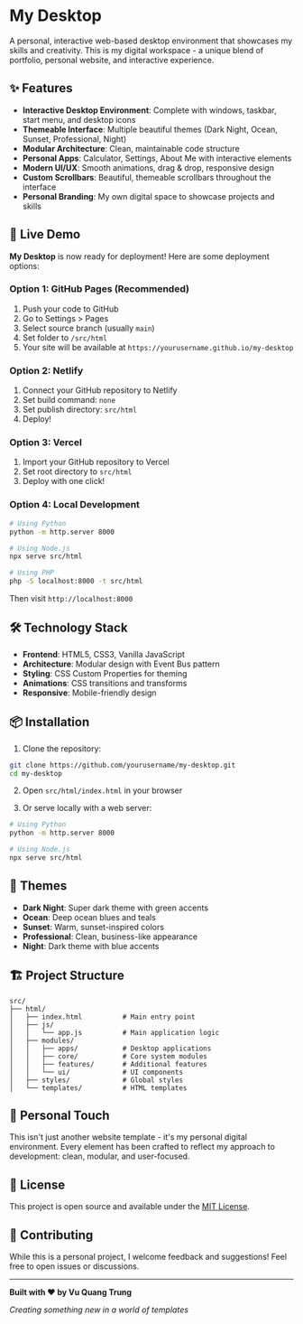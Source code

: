 # My Desktop

A personal, interactive web-based desktop environment that showcases my skills and creativity. This is my digital workspace - a unique blend of portfolio, personal website, and interactive experience.

## ✨ Features

- **Interactive Desktop Environment**: Complete with windows, taskbar, start menu, and desktop icons
- **Themeable Interface**: Multiple beautiful themes (Dark Night, Ocean, Sunset, Professional, Night)
- **Modular Architecture**: Clean, maintainable code structure
- **Personal Apps**: Calculator, Settings, About Me with interactive elements
- **Modern UI/UX**: Smooth animations, drag & drop, responsive design
- **Custom Scrollbars**: Beautiful, themeable scrollbars throughout the interface
- **Personal Branding**: My own digital space to showcase projects and skills

## 🚀 Live Demo

**My Desktop** is now ready for deployment! Here are some deployment options:

### Option 1: GitHub Pages (Recommended)
1. Push your code to GitHub
2. Go to Settings > Pages
3. Select source branch (usually `main`)
4. Set folder to `/src/html`
5. Your site will be available at `https://yourusername.github.io/my-desktop`

### Option 2: Netlify
1. Connect your GitHub repository to Netlify
2. Set build command: `none`
3. Set publish directory: `src/html`
4. Deploy!

### Option 3: Vercel
1. Import your GitHub repository to Vercel
2. Set root directory to `src/html`
3. Deploy with one click!

### Option 4: Local Development
```bash
# Using Python
python -m http.server 8000

# Using Node.js
npx serve src/html

# Using PHP
php -S localhost:8000 -t src/html
```

Then visit `http://localhost:8000`

## 🛠️ Technology Stack

- **Frontend**: HTML5, CSS3, Vanilla JavaScript
- **Architecture**: Modular design with Event Bus pattern
- **Styling**: CSS Custom Properties for theming
- **Animations**: CSS transitions and transforms
- **Responsive**: Mobile-friendly design

## 📦 Installation

1. Clone the repository:
```bash
git clone https://github.com/yourusername/my-desktop.git
cd my-desktop
```

2. Open `src/html/index.html` in your browser

3. Or serve locally with a web server:
```bash
# Using Python
python -m http.server 8000

# Using Node.js
npx serve src/html
```

## 🎨 Themes

- **Dark Night**: Super dark theme with green accents
- **Ocean**: Deep ocean blues and teals
- **Sunset**: Warm, sunset-inspired colors
- **Professional**: Clean, business-like appearance
- **Night**: Dark theme with blue accents

## 🏗️ Project Structure

```
src/
├── html/
│   ├── index.html          # Main entry point
│   ├── js/
│   │   └── app.js          # Main application logic
│   ├── modules/
│   │   ├── apps/           # Desktop applications
│   │   ├── core/           # Core system modules
│   │   ├── features/       # Additional features
│   │   └── ui/             # UI components
│   ├── styles/             # Global styles
│   └── templates/          # HTML templates
```

## 🎯 Personal Touch

This isn't just another website template - it's my personal digital environment. Every element has been crafted to reflect my approach to development: clean, modular, and user-focused.

## 📝 License

This project is open source and available under the [MIT License](LICENSE).

## 🤝 Contributing

While this is a personal project, I welcome feedback and suggestions! Feel free to open issues or discussions.

---

**Built with ❤️ by Vu Quang Trung**

*Creating something new in a world of templates*